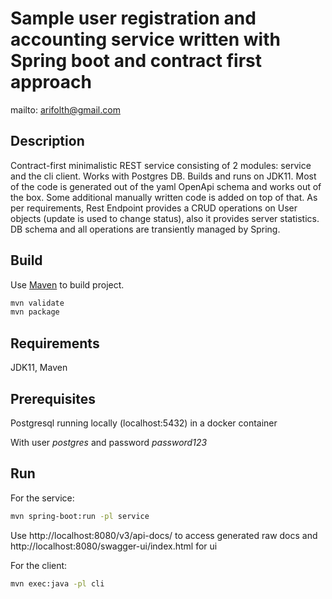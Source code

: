 # Sample user registration and accounting service written with Spring boot and contract first approach


mailto: <arifolth@gmail.com>

## Description
Contract-first minimalistic REST service consisting of 2 modules: service and the cli client.
Works with Postgres DB. Builds and runs on JDK11.
Most of the code is generated out of the yaml OpenApi schema and works out of the box. Some additional manually written code is added on top of that.
As per requirements, Rest Endpoint provides a CRUD operations on User objects (update is used to change status), also it provides server statistics.
DB schema and all operations are transiently managed by Spring.

## Build

Use [Maven](https://maven.apache.org/) to build project.

```bash
mvn validate
mvn package
```

## Requirements
JDK11, Maven

## Prerequisites
Postgresql running locally (localhost:5432) in a docker container

With user _postgres_ and password _password123_

## Run
For the service:
```bash
mvn spring-boot:run -pl service
```
Use http://localhost:8080/v3/api-docs/ to access generated raw docs and http://localhost:8080/swagger-ui/index.html for ui

For the client:
```bash
mvn exec:java -pl cli
```
